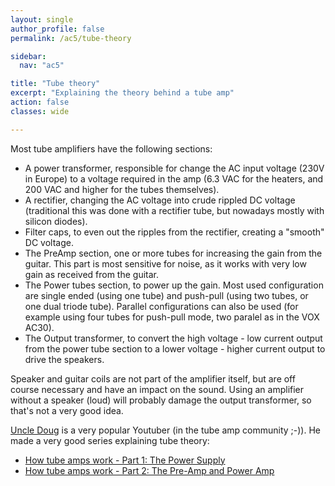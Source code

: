 ```yaml
---
layout: single
author_profile: false
permalink: /ac5/tube-theory

sidebar:
  nav: "ac5"

title: "Tube theory"
excerpt: "Explaining the theory behind a tube amp"
action: false
classes: wide

---
```

Most tube amplifiers have the following sections:

- A power transformer, responsible for change the AC input voltage (230V in Europe) to a voltage required in the amp (6.3 VAC for the heaters, and 200 VAC and higher for the tubes themselves).
- A rectifier, changing the AC voltage into crude rippled DC voltage (traditional this was done with a rectifier tube, but nowadays mostly with silicon diodes).
- Filter caps, to even out the ripples from the rectifier, creating a "smooth" DC voltage.
- The PreAmp section, one or more tubes for increasing the gain from the guitar. This part is most sensitive for noise, as it works with very low gain as received from the guitar.
- The Power tubes section, to power up the gain. Most used configuration are single ended (using one tube) and push-pull (using two tubes, or one dual triode tube). Parallel configurations can also be used (for example using four tubes for push-pull mode, two paralel as in the VOX AC30).
- The Output transformer, to convert the high voltage - low current output from the power tube section to a lower voltage - higher current output to drive the speakers.

Speaker and guitar coils are not part of the amplifier itself, but are off course necessary and have an impact on the sound. Using an amplifier without a speaker (loud) will probably damage the output transformer, so that's not a very good idea.

[Uncle Doug](https://www.youtube.com/user/Stratosaurus1) is a very popular Youtuber (in the tube amp community ;-)). He made a very good series explaining tube theory:
- [How tube amps work - Part 1: The Power Supply](https://youtu.be/x5SSKX74DKg)
- [How tube amps work - Part 2: The Pre-Amp and Power Amp](https://youtu.be/901iaPVVzY0)
